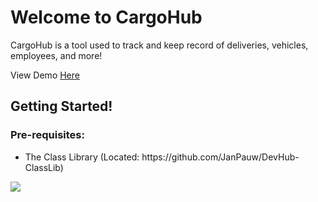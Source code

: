 # Welcome to CargoHub

CargoHub is a tool used to track and keep record of deliveries, vehicles, employees, and more!

View Demo <a href="https://cargohubweb.azurewebsites.net">Here</a>

<h2>Getting Started!</h2>
<h3>Pre-requisites:</h3>
<ul>
  <li>The Class Library (Located: https://github.com/JanPauw/DevHub-ClassLib)</li>
</ul>

<img src="https://files.attilan.co.za/api/public/dl/xG6PWJpb" />
